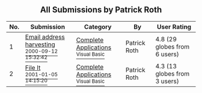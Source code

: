 ﻿<div align="center">

## All Submissions by Patrick Roth

</div>

No.  | Submission | Category | By   | User Rating
---- | ---------- | -------- | ---- | -----------
1 | [Email address harvesting<br /><sup>2000-09-12 15:32:42</sup>](https://github.com/Planet-Source-Code/patrick-roth-email-address-harvesting__1-13741) | [Complete Applications<br /><sup>Visual Basic</sup>](../ByCategory/complete-applications__1-27.md) | Patrick Roth | 4.8 (29 globes from 6 users)
2 | [File It<br /><sup>2001-01-05 14:15:20</sup>](https://github.com/Planet-Source-Code/patrick-roth-file-it__1-14159) | [Complete Applications<br /><sup>Visual Basic</sup>](../ByCategory/complete-applications__1-27.md) | Patrick Roth | 4.3 (13 globes from 3 users)
